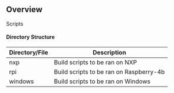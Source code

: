 ## Overview

Scripts
#### Directory Structure
| Directory/File | Description |
| --------- | ----------- |
| nxp | Build scripts to be ran on NXP |
| rpi | Build scripts to be ran on Raspberry-4b |
| windows | Build scripts to be ran on Windows |

